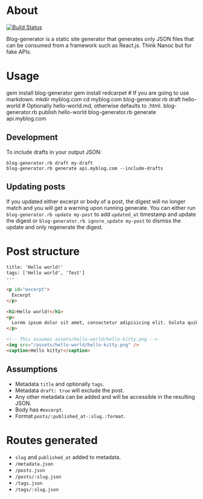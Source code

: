 # About

[![Build Status](https://travis-ci.org/botanicus/blog-generator.svg?branch=master)](https://travis-ci.org/botanicus/blog-generator)

Blog-generator is a static site generator that generates only JSON files that can
be consumed from a framework such as React.js. Think Nanoc but for fake APIs.

# Usage

gem install blog-generator
gem install redcarpet # If you are going to use markdown.
mkdir myblog.com
cd myblog.com
blog-generator.rb draft hello-world # Optionally hello-world.md, otherwise defaults to .html.
blog-generator.rb publish hello-world
blog-generator.rb generate api.myblog.com

## Development

To include drafts in your output JSON:

```
blog-generator.rb draft my-draft
blog-generator.rb generate api.myblog.com --include-drafts
```

## Updating posts

If you updated either excerpt or body of a post, the digest will no longer match
and you will get a warning upon running generate. You can either run `blog-generator.rb update my-post` to add `updated_at` timestamp and update the digest or `blog-generator.rb ignore_update my-post` to dismiss the update and only regenerate the digest.

# Post structure

```html
title: 'Hello world!'
tags: ['Hello world', 'Test']
---

<p id="excerpt">
  Excerpt
</p>

<h1>Hello world!</h1>
<p>
  Lorem ipsum dolor sit amet, consectetur adipisicing elit. Soluta quibusdam necessitatibus tempore ullam incidunt amet omnis, veritatis dicta quisquam accusamus at provident vel facere corporis sed fugiat cumque. Consequuntur, necessitatibus!
</p>

<!-- This assumes assets/hello-world/hello-kitty.png -->
<img src="/assets/hello-world/hello-kitty.png" />
<caption>Hello kitty!</caption>
```

## Assumptions

- Metadata `title` and optionally `tags`.
- Metadata `draft: true` will exclude the post.
- Any other metadata can be added and will be accessible in the resulting JSON.
- Body has `#excerpt`.
- Format `posts/:published_at-:slug.:format`.

# Routes generated

- `slug` and `published_at` added to metadata.
- `/metadata.json`
- `/posts.json`
- `/posts/:slug.json`
- `/tags.json`
- `/tags/:slug.json`
